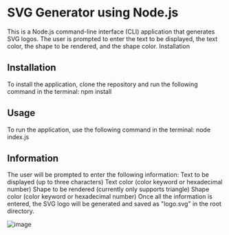 # SVG Generator using Node.js
This is a Node.js command-line interface (CLI) application that generates SVG logos. The user is prompted to enter the text to be displayed, the text color, the shape to be rendered, and the shape color.
Installation

## Installation
To install the application, clone the repository and run the following command in the terminal:
npm install

## Usage
To run the application, use the following command in the terminal:
node index.js

## Information 
The user will be prompted to enter the following information:
Text to be displayed (up to three characters)
Text color (color keyword or hexadecimal number)
Shape to be rendered (currently only supports triangle)
Shape color (color keyword or hexadecimal number)
Once all the information is entered, the SVG logo will be generated and saved as "logo.svg" in the root directory.

![image](https://github.com/LewisHammy/SVG-Logo-Generator/assets/136273659/a0810f3d-9a24-41e5-92f9-f24c05c6dd4a)